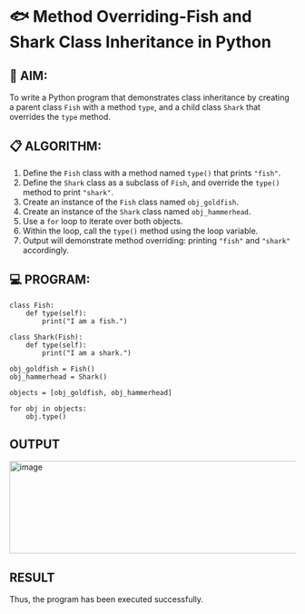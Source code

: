 # 🐟 Method Overriding-Fish and Shark Class Inheritance in Python

## 🧠 AIM:
To write a Python program that demonstrates class inheritance by creating a parent class `Fish` with a method `type`, and a child class `Shark` that overrides the `type` method.

## 📋 ALGORITHM:

1. Define the `Fish` class with a method named `type()` that prints `"fish"`.
2. Define the `Shark` class as a subclass of `Fish`, and override the `type()` method to print `"shark"`.
3. Create an instance of the `Fish` class named `obj_goldfish`.
4. Create an instance of the `Shark` class named `obj_hammerhead`.
5. Use a `for` loop to iterate over both objects.
6. Within the loop, call the `type()` method using the loop variable.
7. Output will demonstrate method overriding: printing `"fish"` and `"shark"` accordingly.

## 💻 PROGRAM:
~~~
class Fish:
    def type(self):
        print("I am a fish.")

class Shark(Fish):
    def type(self):
        print("I am a shark.")

obj_goldfish = Fish()
obj_hammerhead = Shark()

objects = [obj_goldfish, obj_hammerhead]

for obj in objects:
    obj.type()
~~~
## OUTPUT
<img width="685" height="163" alt="image" src="https://github.com/user-attachments/assets/8d59c3cd-11d5-4a79-9c74-98308dc235db" />

## RESULT
Thus, the program has been executed successfully.

